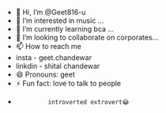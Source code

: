 - 👋 Hi, I’m @Geet816-u
- 👀 I’m interested in music  ...
- 🌱 I’m currently learning bca  ...
- 💞️ I’m looking to collaborate on corporates...
- 📫 How to reach me
- insta - geet.chandewar
- linkdin - shital chandewar
- 😄 Pronouns: geet
- ⚡ Fun fact: love to talk to people
-              introverted extrovert😂

<!---
Geet816-u/Geet816-u is a ✨ special ✨ repository because its `README.md` (this file) appears on your GitHub profile.
You can click the Preview link to take a look at your changes.
--->

